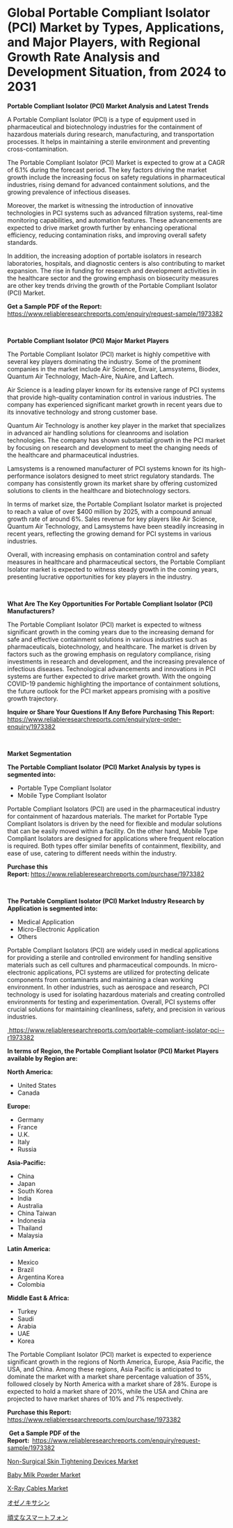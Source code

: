 <p><h1>Global Portable Compliant Isolator (PCI) Market by Types, Applications, and Major Players, with Regional Growth Rate Analysis and Development Situation, from 2024 to 2031</h1></p><p><strong>Portable Compliant Isolator (PCI) Market Analysis and Latest Trends</strong></p>
<p><p>A Portable Compliant Isolator (PCI) is a type of equipment used in pharmaceutical and biotechnology industries for the containment of hazardous materials during research, manufacturing, and transportation processes. It helps in maintaining a sterile environment and preventing cross-contamination.</p><p>The Portable Compliant Isolator (PCI) Market is expected to grow at a CAGR of 6.1% during the forecast period. The key factors driving the market growth include the increasing focus on safety regulations in pharmaceutical industries, rising demand for advanced containment solutions, and the growing prevalence of infectious diseases.</p><p>Moreover, the market is witnessing the introduction of innovative technologies in PCI systems such as advanced filtration systems, real-time monitoring capabilities, and automation features. These advancements are expected to drive market growth further by enhancing operational efficiency, reducing contamination risks, and improving overall safety standards.</p><p>In addition, the increasing adoption of portable isolators in research laboratories, hospitals, and diagnostic centers is also contributing to market expansion. The rise in funding for research and development activities in the healthcare sector and the growing emphasis on biosecurity measures are other key trends driving the growth of the Portable Compliant Isolator (PCI) Market.</p></p>
<p><strong>Get a Sample PDF of the Report:&nbsp;</strong> <a href="https://www.reliableresearchreports.com/enquiry/request-sample/1973382">https://www.reliableresearchreports.com/enquiry/request-sample/1973382</a></p>
<p>&nbsp;</p>
<p><strong>Portable Compliant Isolator (PCI) Major Market Players</strong></p>
<p><p>The Portable Compliant Isolator (PCI) market is highly competitive with several key players dominating the industry. Some of the prominent companies in the market include Air Science, Envair, Lamsystems, Biodex, Quantum Air Technology, Mach-Aire, NuAire, and Laftech.</p><p>Air Science is a leading player known for its extensive range of PCI systems that provide high-quality contamination control in various industries. The company has experienced significant market growth in recent years due to its innovative technology and strong customer base.</p><p>Quantum Air Technology is another key player in the market that specializes in advanced air handling solutions for cleanrooms and isolation technologies. The company has shown substantial growth in the PCI market by focusing on research and development to meet the changing needs of the healthcare and pharmaceutical industries.</p><p>Lamsystems is a renowned manufacturer of PCI systems known for its high-performance isolators designed to meet strict regulatory standards. The company has consistently grown its market share by offering customized solutions to clients in the healthcare and biotechnology sectors.</p><p>In terms of market size, the Portable Compliant Isolator market is projected to reach a value of over $400 million by 2025, with a compound annual growth rate of around 6%. Sales revenue for key players like Air Science, Quantum Air Technology, and Lamsystems have been steadily increasing in recent years, reflecting the growing demand for PCI systems in various industries.</p><p>Overall, with increasing emphasis on contamination control and safety measures in healthcare and pharmaceutical sectors, the Portable Compliant Isolator market is expected to witness steady growth in the coming years, presenting lucrative opportunities for key players in the industry.</p></p>
<p>&nbsp;</p>
<p><strong>What Are The Key Opportunities For Portable Compliant Isolator (PCI) Manufacturers?</strong></p>
<p><p>The Portable Compliant Isolator (PCI) market is expected to witness significant growth in the coming years due to the increasing demand for safe and effective containment solutions in various industries such as pharmaceuticals, biotechnology, and healthcare. The market is driven by factors such as the growing emphasis on regulatory compliance, rising investments in research and development, and the increasing prevalence of infectious diseases. Technological advancements and innovations in PCI systems are further expected to drive market growth. With the ongoing COVID-19 pandemic highlighting the importance of containment solutions, the future outlook for the PCI market appears promising with a positive growth trajectory.</p></p>
<p><strong>Inquire or Share Your Questions If Any Before Purchasing This Report:</strong> <a href="https://www.reliableresearchreports.com/enquiry/pre-order-enquiry/1973382">https://www.reliableresearchreports.com/enquiry/pre-order-enquiry/1973382</a></p>
<p>&nbsp;</p>
<p><strong>Market Segmentation</strong></p>
<p><strong>The Portable Compliant Isolator (PCI) Market Analysis by types is segmented into:</strong></p>
<p><ul><li>Portable Type Compliant Isolator</li><li>Mobile Type Compliant Isolator</li></ul></p>
<p><p>Portable Compliant Isolators (PCI) are used in the pharmaceutical industry for containment of hazardous materials. The market for Portable Type Compliant Isolators is driven by the need for flexible and modular solutions that can be easily moved within a facility. On the other hand, Mobile Type Compliant Isolators are designed for applications where frequent relocation is required. Both types offer similar benefits of containment, flexibility, and ease of use, catering to different needs within the industry.</p></p>
<p><strong>Purchase this Report:&nbsp;</strong><a href="https://www.reliableresearchreports.com/purchase/1973382">https://www.reliableresearchreports.com/purchase/1973382</a></p>
<p>&nbsp;</p>
<p><strong>The Portable Compliant Isolator (PCI) Market Industry Research by Application is segmented into:</strong></p>
<p><ul><li>Medical Application</li><li>Micro-Electronic Application</li><li>Others</li></ul></p>
<p><p>Portable Compliant Isolators (PCI) are widely used in medical applications for providing a sterile and controlled environment for handling sensitive materials such as cell cultures and pharmaceutical compounds. In micro-electronic applications, PCI systems are utilized for protecting delicate components from contaminants and maintaining a clean working environment. In other industries, such as aerospace and research, PCI technology is used for isolating hazardous materials and creating controlled environments for testing and experimentation. Overall, PCI systems offer crucial solutions for maintaining cleanliness, safety, and precision in various industries.</p></p>
<p><a href="https://www.reliableresearchreports.com/portable-compliant-isolator-pci--r1973382">&nbsp;https://www.reliableresearchreports.com/portable-compliant-isolator-pci--r1973382</a></p>
<p><strong>In terms of Region, the Portable Compliant Isolator (PCI) Market Players available by Region are:</strong></p>
<p>
    <p> <strong> North America: </strong>
        <ul>
            <li>United States</li>
            <li>Canada</li>
        </ul>
        </p> 
    <p> <strong> Europe: </strong>
        <ul>
            <li>Germany</li>
            <li>France</li>
            <li>U.K.</li>
            <li>Italy</li>
            <li>Russia</li>
        </ul>
        </p> 
    <p> <strong> Asia-Pacific: </strong>
        <ul>
            <li>China</li>
            <li>Japan</li>
            <li>South Korea</li>
            <li>India</li>
            <li>Australia</li>
            <li>China Taiwan</li>
            <li>Indonesia</li>
            <li>Thailand</li>
            <li>Malaysia</li>
        </ul>
        </p> 
    <p> <strong> Latin America: </strong>
        <ul>
            <li>Mexico</li>
            <li>Brazil</li>
            <li>Argentina Korea</li>
            <li>Colombia</li>
        </ul>
        </p> 
    <p> <strong> Middle East & Africa: </strong>
        <ul>
            <li>Turkey</li>
            <li>Saudi</li>
            <li>Arabia</li>
            <li>UAE</li>
            <li>Korea</li>
        </ul>
    </p>
    </p>
<p><p>The Portable Compliant Isolator (PCI) market is expected to experience significant growth in the regions of North America, Europe, Asia Pacific, the USA, and China. Among these regions, Asia Pacific is anticipated to dominate the market with a market share percentage valuation of 35%, followed closely by North America with a market share of 28%. Europe is expected to hold a market share of 20%, while the USA and China are projected to have market shares of 10% and 7% respectively.</p></p>
<p><strong>Purchase this Report: </strong><a href="https://www.reliableresearchreports.com/purchase/1973382">https://www.reliableresearchreports.com/purchase/1973382</a></p>
<p>&nbsp;<strong>Get a Sample PDF of the Report:&nbsp;&nbsp;</strong><a href="https://www.reliableresearchreports.com/enquiry/request-sample/1973382">https://www.reliableresearchreports.com/enquiry/request-sample/1973382</a></p>
<p><strong></strong></p>
<p><p><a href="https://github.com/dimitrishawkinswaynenp91rgz/Market-Research-Report-List-2/blob/main/non-surgical-skin-tightening-devices-market.md">Non-Surgical Skin Tightening Devices Market</a></p><p><a href="https://www.linkedin.com/pulse/baby-milk-powder-market-trends-forecast-competitive-analysis-gfk2e?trackingId=pMKxpX3lY95eBHGIhsfKWw%3D%3D">Baby Milk Powder Market</a></p><p><a href="https://www.linkedin.com/pulse/x-ray-cables-market-size-outlook-forecast-2024-2031-qn-research-arrke?trackingId=Tk3AuJa%2BAohz6EU9fqS%2BSQ%3D%3D">X-Ray Cables Market</a></p><p><a href="https://medium.com/@elmorunolfsson2023/ozenoxacin%E5%B8%82%E5%A0%B4%E3%81%AE%E8%A6%8F%E6%A8%A1%E3%81%AF-%E3%82%B0%E3%83%AD%E3%83%BC%E3%83%90%E3%83%AB%E6%A5%AD%E7%95%8C%E3%81%A7%E6%9C%80%E9%81%A9%E3%81%AA%E3%83%9E%E3%83%BC%E3%82%B1%E3%83%86%E3%82%A3%E3%83%B3%E3%82%B0%E3%83%81%E3%83%A3%E3%83%8D%E3%83%AB%E3%82%92%E6%98%8E%E3%82%89%E3%81%8B%E3%81%AB%E3%81%97%E3%81%BE%E3%81%99-7852925e7a00">オゼノキサシン</a></p><p><a href="https://medium.com/@brayanborer2023/%E3%83%A9%E3%82%AE%E3%83%83%E3%83%89%E3%82%B9%E3%83%9E%E3%83%BC%E3%83%88%E3%83%95%E3%82%A9%E3%83%B3%E5%B8%82%E5%A0%B4%E3%81%AE%E8%A6%8F%E6%A8%A1-cagr-%E3%83%88%E3%83%AC%E3%83%B3%E3%83%892024-2030-dfc5aba6e6bd">頑丈なスマートフォン</a></p></p>